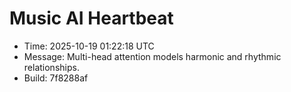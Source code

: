 # Music AI Heartbeat

- Time: 2025-10-19 01:22:18 UTC
- Message: Multi-head attention models harmonic and rhythmic relationships.
- Build: 7f8288af
